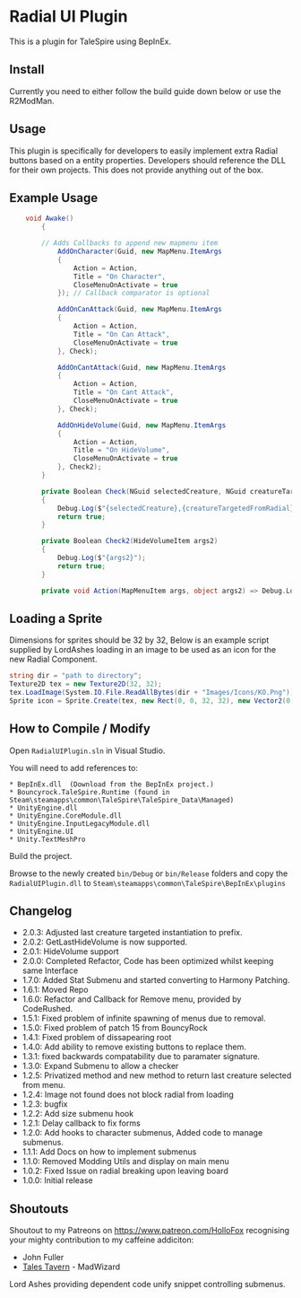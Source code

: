 # Radial UI Plugin

This is a plugin for TaleSpire using BepInEx.

## Install

Currently you need to either follow the build guide down below or use the R2ModMan. 

## Usage
This plugin is specifically for developers to easily implement extra Radial buttons based on a entity properties.
Developers should reference the DLL for their own projects. This does not provide anything out of the box.

## Example Usage
```csharp
	void Awake()
        {

	    // Adds Callbacks to append new mapmenu item
            AddOnCharacter(Guid, new MapMenu.ItemArgs
            {
                Action = Action,
                Title = "On Character",
                CloseMenuOnActivate = true
            }); // Callback comparator is optional

            AddOnCanAttack(Guid, new MapMenu.ItemArgs
            {
                Action = Action,
                Title = "On Can Attack",
                CloseMenuOnActivate = true
            }, Check);

            AddOnCantAttack(Guid, new MapMenu.ItemArgs
            {
                Action = Action,
                Title = "On Cant Attack",
                CloseMenuOnActivate = true
            }, Check);

            AddOnHideVolume(Guid, new MapMenu.ItemArgs
            {
                Action = Action,
                Title = "On HideVolume",
                CloseMenuOnActivate = true
            }, Check2);
        }

        private Boolean Check(NGuid selectedCreature, NGuid creatureTargetedFromRadial)
        {
            Debug.Log($"{selectedCreature},{creatureTargetedFromRadial}");
            return true;
        }

        private Boolean Check2(HideVolumeItem args2)
        {
            Debug.Log($"{args2}");
            return true;
        }

        private void Action(MapMenuItem args, object args2) => Debug.Log($"{args},{args2}");

```

## Loading a Sprite
Dimensions for sprites should be 32 by 32, Below is an example script supplied by LordAshes loading in 
an image to be used as an icon for the new Radial Component.
```csharp
string dir = "path to directory";
Texture2D tex = new Texture2D(32, 32);
tex.LoadImage(System.IO.File.ReadAllBytes(dir + "Images/Icons/KO.Png"));
Sprite icon = Sprite.Create(tex, new Rect(0, 0, 32, 32), new Vector2(0.5f, 0.5f));
```


## How to Compile / Modify

Open ```RadialUIPlugin.sln``` in Visual Studio.

You will need to add references to:

```
* BepInEx.dll  (Download from the BepInEx project.)
* Bouncyrock.TaleSpire.Runtime (found in Steam\steamapps\common\TaleSpire\TaleSpire_Data\Managed)
* UnityEngine.dll
* UnityEngine.CoreModule.dll
* UnityEngine.InputLegacyModule.dll 
* UnityEngine.UI
* Unity.TextMeshPro
```

Build the project.

Browse to the newly created ```bin/Debug``` or ```bin/Release``` folders and copy the ```RadialUIPlugin.dll``` to ```Steam\steamapps\common\TaleSpire\BepInEx\plugins```

## Changelog
- 2.0.3: Adjusted last creature targeted instantiation to prefix.
- 2.0.2: GetLastHideVolume is now supported.
- 2.0.1: HideVolume support
- 2.0.0: Completed Refactor, Code has been optimized whilst keeping same Interface
- 1.7.0: Added Stat Submenu and started converting to Harmony Patching.
- 1.6.1: Moved Repo
- 1.6.0: Refactor and Callback for Remove menu, provided by CodeRushed.
- 1.5.1: Fixed problem of infinite spawning of menus due to removal.
- 1.5.0: Fixed problem of patch 15 from BouncyRock
- 1.4.1: Fixed problem of dissapearing root
- 1.4.0: Add ability to remove existing buttons to replace them.
- 1.3.1: fixed backwards compatability due to paramater signature.
- 1.3.0: Expand Submenu to allow a checker
- 1.2.5: Privatized method and new method to return last creature selected from menu.
- 1.2.4: Image not found does not block radial from loading
- 1.2.3: bugfix
- 1.2.2: Add size submenu hook
- 1.2.1: Delay callback to fix forms
- 1.2.0: Add hooks to character submenus, Added code to manage submenus.
- 1.1.1: Add Docs on how to implement submenus
- 1.1.0: Removed Modding Utils and display on main menu
- 1.0.2: Fixed Issue on radial breaking upon leaving board
- 1.0.0: Initial release

## Shoutouts
Shoutout to my Patreons on https://www.patreon.com/HolloFox recognising your
mighty contribution to my caffeine addiciton:
- John Fuller
- [Tales Tavern](https://talestavern.com/) - MadWizard

Lord Ashes providing dependent code unify snippet controlling submenus.